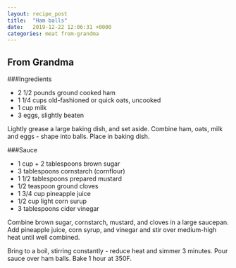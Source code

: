 ```yaml
---
layout: recipe_post
title:  "Ham balls"
date:   2019-12-22 12:06:31 +0000
categories: meat from-grandma
---
```


## From Grandma
###Ingredients
* 2 1/2 pounds ground cooked ham
* 1 1/4 cups old-fashioned or quick oats, uncooked
* 1 cup milk
* 3 eggs, slightly beaten


Lightly grease a large baking dish, and set aside. Combine ham, oats, milk and eggs - shape into balls. Place in baking dish.


###Sauce
* 1 cup + 2 tablespoons brown sugar
* 3 tablespoons cornstarch (cornflour)
* 1 1/2 tablespoons prepared mustard
* 1/2 teaspoon ground cloves
* 1 3/4 cup pineapple juice
* 1/2 cup light corn surup
* 3 tablespoons cider vinegar


Combine brown sugar, cornstarch, mustard, and cloves in a large saucepan. Add pineapple juice, corn syrup, and vinegar and stir over medium-high heat until well combined.

 Bring to a boil, stirring constantly - reduce heat and simmer 3 minutes. Pour sauce over ham balls. Bake 1 hour at 350F.



